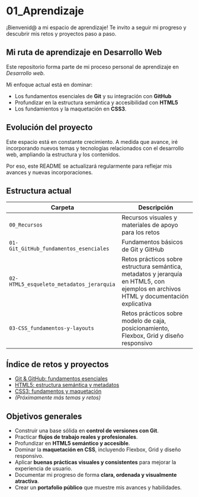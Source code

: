 # 01_Aprendizaje

¡Bienvenid@ a mi espacio de aprendizaje! Te invito a seguir mi progreso y descubrir mis retos y proyectos paso a paso.

## Mi ruta de aprendizaje en Desarrollo Web

Este repositorio forma parte de mi proceso personal de aprendizaje en *Desarrollo web*. 

Mi enfoque actual está en dominar:
- Los fundamentos esenciales de **Git** y su integración con **GitHub**
- Profundizar en la estructura semántica y accesibilidad con **HTML5**
- Los fundamientos y la maquetación en **CSS3**.

## Evolución del proyecto

Este espacio está en constante crecimiento. A medida que avance, iré incorporando nuevos temas y tecnologías relacionados con el desarrollo web, ampliando la estructura y los contenidos.

Por eso, este README se actualizará regularmente para reflejar mis avances y nuevas incorporaciones.

## Estructura actual

| Carpeta | Descripción |
| --- | --- |
| `00_Recursos` | Recursos visuales y materiales de apoyo para los retos |
| `01-Git_GitHub_fundamentos_esenciales` | Fundamentos básicos de Git y GitHub |
| `02-HTML5_esqueleto_metadatos_jerarquia` | Retos prácticos sobre estructura semántica, metadatos y jerarquía en HTML5, con ejemplos en archivos HTML y documentación explicativa |
| `03-CSS_fundamentos-y-layouts` | Retos prácticos sobre modelo de caja, posicionamiento, Flexbox, Grid y diseño responsivo  |

## Índice de retos y proyectos

- [Git & GitHub: fundamentos esenciales](01-Git_GitHub_fundamentos_esenciales/README.md)
- [HTML5: estructura semántica y metadatos](02-HTML5_esqueleto_metadatos_jerarquia/README.md)
- [CSS3: fundamentos y maquetación](03-CSS_fundamentos-y-layouts/README.md)
- *(Próximamente más temas y retos)*

## Objetivos generales

- Construir una base sólida en **control de versiones con Git**.  
- Practicar **flujos de trabajo reales y profesionales**.  
- Profundizar en **HTML5 semántico y accesible**.  
- Dominar la **maquetación en CSS**, incluyendo Flexbox, Grid y diseño responsivo.  
- Aplicar **buenas prácticas visuales y consistentes** para mejorar la experiencia de usuario.  
- Documentar mi progreso de forma **clara, ordenada y visualmente atractiva**.  
- Crear un **portafolio público** que muestre mis avances y habilidades.




